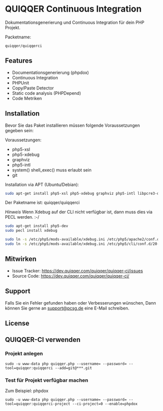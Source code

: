 
QUIQQER Continuous Integration
========

Dokumentationsgenerierung und Continuous Integration für dein PHP Projekt.


Packetname:

    quiqqer/quiqqerci


Features
--------

- Documentationsgenerierung (phpdox)
- Continuous Integration
- PHPUnit
- Copy/Paste Detector
- Static code analysis (PHPDepend)
- Code Metriken


Installation
------------

Bevor Sie das Paket installieren müssen folgende Voraussetzungen gegeben sein:

Voraussetzungen:

- php5-xsl 
- php5-xdebug 
- graphviz 
- php5-intl
- system() shell_exec() muss erlaubt sein
- git

Installation via APT (Ubuntu/Debian):

```bash
sudo apt-get install php5-xsl php5-xdebug graphviz php5-intl libpcre3-dev php-pear
```

Der Paketname ist: quiqqer/quiqqerci

*Hinweis*
Wenn Xdebug auf der CLI nicht verfügbar ist, dann muss dies via PECL werden. :-/

```bash
sudo apt-get install php5-dev
sudo pecl install xdebug

sudo ln -s /etc/php5/mods-available/xdebug.ini /etc/php5/apache2/conf.d/20-xdebug.ini
sudo ln -s /etc/php5/mods-available/xdebug.ini /etc/php5/cli/conf.d/20-xdebug.ini
```

Mitwirken
----------

- Issue Tracker: https://dev.quiqqer.com/quiqqer/quiqqer-ci/issues
- Source Code: https://dev.quiqqer.com/quiqqer/quiqqer-ci/


Support
-------

Falls Sie ein Fehler gefunden haben oder Verbesserungen wünschen,
Dann können Sie gerne an support@pcsg.de eine E-Mail schreiben.


License
-------


QUIQQER-CI verwenden
--------

### Projekt anlegen

```
sudo -u www-data php quiqqer.php --username= --password= --tool=quiqqer:quiqqerci --add=git@***.git
```

### Test für Projekt verfügbar machen

Zum Beispiel: phpdox

```
sudo -u www-data php quiqqer.php --username= --password= --tool=quiqqer:quiqqerci-project --ci-project=0 --enable=phpdox
```
